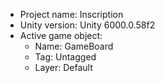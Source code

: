 <!-- UNITY CODE ASSIST INSTRUCTIONS START -->
- Project name: Inscription
- Unity version: Unity 6000.0.58f2
- Active game object:
  - Name: GameBoard
  - Tag: Untagged
  - Layer: Default
<!-- UNITY CODE ASSIST INSTRUCTIONS END -->